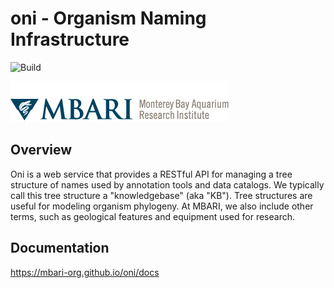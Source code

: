 # oni - Organism Naming Infrastructure

![Build](https://github.com/mbari-org/oni/actions/workflows/test.yml/badge.svg)

![MBARI logo](oni/src/docs/_assets/images/logo-mbari-3b.png)

## Overview

Oni is a web service that provides a RESTful API for managing a tree structure of names used by annotation tools and data catalogs. We typically call this tree structure a "knowledgebase" (aka "KB"). Tree structures are useful for modeling organism phylogeny. At MBARI, we also include other terms, such as geological features and equipment used for research. 

## Documentation

<https://mbari-org.github.io/oni/docs>
